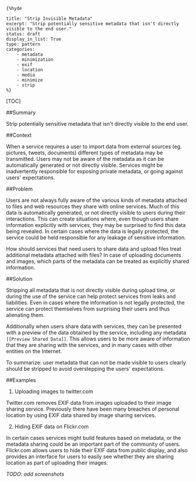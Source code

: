     {%hyde

    title: "Strip Invisible Metadata"
    excerpt: "Strip potentially sensitive metadata that isn't directly visible to the end user."
    status: draft
    display_in_list: True
    type: pattern
    categories:
        - metadata
        - minimization
        - exif
        - location
        - media
        - minimize
        - strip
    %}

[TOC]

<!--###[Also Known As]-->
<!-- All other names the pattern is known by.-->



##Summary
<!-- One short paragraph summarising the pattern.-->

Strip potentially sensitive metadata that isn't directly visible to the end user.

<!--intent-->


##Context
<!-- The situations in which the pattern may apply.-->

When a service requires a user to import data from external sources (eg.
pictures, tweets, documents) different types of metadata may be 
transmitted. Users may not be aware of the metadata as it can be
automatically generated or not directly visible. Services might be
inadvertently responsible for exposing private metadata, or going
against users' expectations.

##Problem
<!-- The problem a pattern addresses, including a list of forces describing why a problem might be difficult to solve.-->

Users are not always fully aware of the various kinds of metadata
attached to files and web resources they share with online services.
Much of this data is automatically generated, or not directly visible to
users during their interactions. This can create situations where, even
though users share information explicitly with services, they may be
surprised to find this data being revealed. In certain cases where the
data is legally protected, the service could be held responsible for any
leakage of sensitive information. 

How should services that need users to share data and upload files
treat additional metadata attached with files? In case of uploading
documents and images, which parts of the metadata can be treated as
explicitly shared information.

##Solution
<!-- A concise description of how the pattern addresses the problem.-->

Stripping all metadata that is not directly visible during upload time,
or during the use of the service can help protect services from
leaks and liabilities. Even in cases where the information is not
legally protected, the service can protect themselves from surprising
their users and thus alienating them. 

Additionally when users share data with services, they can be presented
with a preview of the data obtained by the service, including any
metadata ``[[Preview Shared Data]]``. This allows users to be more aware
of information that they are sharing with the services, and in many
cases with other entities on the Internet.

To summarize: user metadata that can not be made visible to users
clearly should be stripped to avoid overstepping the users' expectations. 

<!--###[Structure]-->
<!--A detailed specification of the structural aspects of the pattern. A class diagram if applicable.-->



<!--###[Implementation]-->
<!--Guidelines for implementing the pattern; code fragments; suggested PETS; policy fragments.-->



<!--##Consequences-->
<!--The advantages (benefits) and disadvantages (liabilities) of applying the pattern.-->



<!--###[Constraints]-->
<!-- limitations as a consequence of applying the pattern.-->



##Examples
<!--Motivational example to see how the pattern is applied.-->

1. Uploading images to twitter.com

Twitter.com removes EXIF data from images uploaded to their image
sharing service. Previously there have been many breaches of personal
location by using EXIF data shared by image sharing services. 

2. Hiding EXIF data on Flickr.com

In certain cases services might build features based on
metadata, or the metadata sharing could be an important part of the
community of users. Flickr.com allows users to hide their EXIF data from
public display, and also provides an interface for users to easily see
whether they are sharing location as part of uploading their images. 

_TODO: add screenshots_

<!--###[Known Uses]-->
<!-- Pointers to various applications of the pattern.-->



<!--##See Also-->
<!-- Any pointers to relevant information, not contained in the subfields below.-->



<!--###[Related Patterns]-->
<!-- Supporting and conflicting patterns-->



<!--###[Sources]-->
<!-- References to the original source of the pattern.-->



<!--##General Comments-->
<!-- Separate discussion on the pattern.-->



<!--##Tags-->
<!-- User definable descriptors for additional correlation.-->


